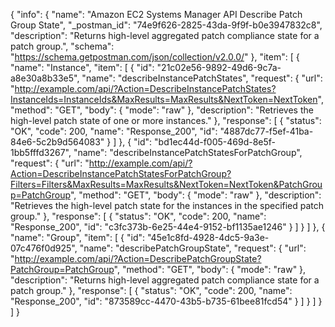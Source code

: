 {
  "info": {
    "name": "Amazon EC2 Systems Manager API Describe Patch Group State",
    "_postman_id": "74e9f626-2825-43da-9f9f-b0e3947832c8",
    "description": "Returns high-level aggregated patch compliance state for a patch group.",
    "schema": "https://schema.getpostman.com/json/collection/v2.0.0/"
  },
  "item": [
    {
      "name": "Instance",
      "item": [
        {
          "id": "21c02e56-9892-49d6-9c7a-a8e30a8b33e5",
          "name": "describeInstancePatchStates",
          "request": {
            "url": "http://example.com/api/?Action=DescribeInstancePatchStates?InstanceIds=InstanceIds&MaxResults=MaxResults&NextToken=NextToken",
            "method": "GET",
            "body": {
              "mode": "raw"
            },
            "description": "Retrieves the high-level patch state of one or more instances."
          },
          "response": [
            {
              "status": "OK",
              "code": 200,
              "name": "Response_200",
              "id": "4887dc77-f5ef-41ba-84e6-5c2b9d564083"
            }
          ]
        },
        {
          "id": "bd1ec44d-f005-469d-8e5f-1bb5fffd3267",
          "name": "describeInstancePatchStatesForPatchGroup",
          "request": {
            "url": "http://example.com/api/?Action=DescribeInstancePatchStatesForPatchGroup?Filters=Filters&MaxResults=MaxResults&NextToken=NextToken&PatchGroup=PatchGroup",
            "method": "GET",
            "body": {
              "mode": "raw"
            },
            "description": "Retrieves the high-level patch state for the instances in the specified patch group."
          },
          "response": [
            {
              "status": "OK",
              "code": 200,
              "name": "Response_200",
              "id": "c3fc373b-6e25-44e4-9152-bf1135ae1246"
            }
          ]
        }
      ]
    },
    {
      "name": "Group",
      "item": [
        {
          "id": "45e1c8fd-4928-4dc5-9a3e-07c476f0d925",
          "name": "describePatchGroupState",
          "request": {
            "url": "http://example.com/api/?Action=DescribePatchGroupState?PatchGroup=PatchGroup",
            "method": "GET",
            "body": {
              "mode": "raw"
            },
            "description": "Returns high-level aggregated patch compliance state for a patch group."
          },
          "response": [
            {
              "status": "OK",
              "code": 200,
              "name": "Response_200",
              "id": "873589cc-4470-43b5-b735-61bee81fcd54"
            }
          ]
        }
      ]
    }
  ]
}